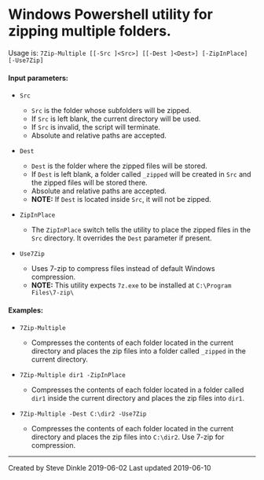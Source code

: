 # Windows Powershell utility for zipping multiple folders.
Usage is: `7Zip-Multiple [[-Src ]<Src>] [[-Dest ]<Dest>] [-ZipInPlace] [-Use7Zip]`

#### Input parameters:
- `Src`
  - `Src` is the folder whose subfolders will be zipped.
  - If `Src` is left blank, the current directory will be used.
  - If `Src` is invalid, the script will terminate.
  - Absolute and relative paths are accepted.

- `Dest`
  - `Dest` is the folder where the zipped files will be stored.
  - If `Dest` is left blank, a folder called `_zipped` will be created in `Src` and the zipped files will be stored there.
  - Absolute and relative paths are accepted.
  - **NOTE:** If `Dest` is located inside `Src`, it will not be zipped.

- `ZipInPlace`
  - The `ZipInPlace` switch tells the utility to place the zipped files in the `Src` directory. It overrides the `Dest` parameter if present.

- `Use7Zip`
  - Uses 7-zip to compress files instead of default Windows compression.
  - **NOTE:** This utility expects `7z.exe` to be installed at `C:\Program Files\7-zip\`

#### Examples:
- `7Zip-Multiple`
  - Compresses the contents of each folder located in the current directory and places the zip files into a folder called `_zipped` in the current directory.

- `7Zip-Multiple dir1 -ZipInPlace`
  - Compresses the contents of each folder located in a folder called `dir1` inside the current directory and places the zip files into `dir1`.

- `7Zip-Multiple -Dest C:\dir2 -Use7Zip`
  - Compresses the contents of each folder located in the current directory and places the zip files into `C:\dir2`. Use 7-zip for compression.
---
Created by Steve Dinkle 2019-06-02
Last updated 2019-06-10
